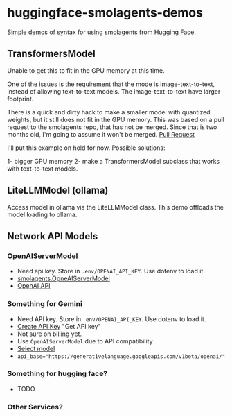 # huggingface-smolagents-demos
Simple demos of syntax for using smolagents from Hugging Face.


## TransformersModel

Unable to get this to fit in the GPU memory at this time.

One of the issues is the requirement that the mode is image-text-to-text, instead
of allowing text-to-text models. The image-text-to-text have larger footprint.

There is a quick and dirty hack to make a smaller model with quantized weights,
but it still does not fit in the GPU memory. This was based on a pull request to 
the smolagents repo, that has not be merged. Since that is two months old, I'm 
going to assume it won't be merged. 
[Pull Request](https://github.com/huggingface/smolagents/pull/1174)

I'll put this example on hold for now. Possible solutions:

1- bigger GPU memory
2- make a TransformersModel subclass that works with text-to-text models.

## LiteLLMModel (ollama)

Access model in ollama via the LiteLLMModel class. This demo offloads the
model loading to ollama.

## Network API Models

### OpenAIServerModel

- Need api key. Store in `.env/OPENAI_API_KEY`. Use dotenv to load it.
- [smolagents.OpneAIServerModel](https://huggingface.co/docs/smolagents/en/reference/models#smolagents.OpenAIServerModel)
- [OpenAI API](https://openai.com/api/)

### Something for Gemini

- Need API key. Store in `.env/OPENAI_API_KEY`. Use dotenv to load it.
- [Create API Key](https://aistudio.google.com/) "Get API key"
- Not sure on billing yet.
- Use `OpenAIServerModel` due to API compatibility
- [Select model](https://ai.google.dev/gemini-api/docs/models)
- `api_base="https://generativelanguage.googleapis.com/v1beta/openai/"`

### Something for hugging face?

- TODO

### Other Services?


